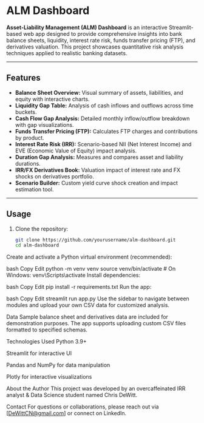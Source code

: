 # ALM Dashboard

**Asset-Liability Management (ALM) Dashboard** is an interactive Streamlit-based web app designed to provide comprehensive insights into bank balance sheets, liquidity, interest rate risk, funds transfer pricing (FTP), and derivatives valuation. This project showcases quantitative risk analysis techniques applied to realistic banking datasets.

---

## Features

- **Balance Sheet Overview:** Visual summary of assets, liabilities, and equity with interactive charts.
- **Liquidity Gap Table:** Analysis of cash inflows and outflows across time buckets.
- **Cash Flow Gap Analysis:** Detailed monthly inflow/outflow breakdown with gap visualizations.
- **Funds Transfer Pricing (FTP):** Calculates FTP charges and contributions by product.
- **Interest Rate Risk (IRR):** Scenario-based NII (Net Interest Income) and EVE (Economic Value of Equity) impact analysis.
- **Duration Gap Analysis:** Measures and compares asset and liability durations.
- **IRR/FX Derivatives Book:** Valuation impact of interest rate and FX shocks on derivatives portfolio.
- **Scenario Builder:** Custom yield curve shock creation and impact estimation tool.

---

## Usage

1. Clone the repository:
   ```bash
   git clone https://github.com/yourusername/alm-dashboard.git
   cd alm-dashboard
Create and activate a Python virtual environment (recommended):

bash
Copy
Edit
python -m venv venv
source venv/bin/activate   # On Windows: venv\Scripts\activate
Install dependencies:

bash
Copy
Edit
pip install -r requirements.txt
Run the app:

bash
Copy
Edit
streamlit run app.py
Use the sidebar to navigate between modules and upload your own CSV data for customized analysis.

Data
Sample balance sheet and derivatives data are included for demonstration purposes. The app supports uploading custom CSV files formatted to specified schemas.

Technologies Used
Python 3.9+

Streamlit for interactive UI

Pandas and NumPy for data manipulation

Plotly for interactive visualizations

About the Author
This project was developed by an overcaffeinated IRR analyst & Data Science student named Chris DeWitt.


Contact
For questions or collaborations, please reach out via [DeWittCN@gmail.com] or connect on LinkedIn.